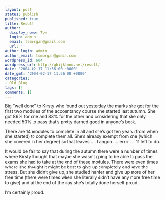 ```yaml
---
layout: post
status: publish
published: true
title: Result
author:
  display_name: Tom
  login: admin
  email: tsmorgan@gmail.com
  url: ''
author_login: admin
author_email: tsmorgan@gmail.com
wordpress_id: 604
wordpress_url: http://ghijklmno.net/result/
date: '2004-02-17 11:56:00 +0000'
date_gmt: '2004-02-17 11:56:00 +0000'
categories:
- Old Blog
tags: []
comments: []
---
```

<p>Big &#8220;well done&#8221; to Kirsty who found out yesterday the marks she got for the first two modules of the accountancy course she started last autumn. She got 86% for one and 83% for the other and considering that she only needed 50% to pass that&#8217;s pretty darned good in anyone&#8217;s book.</p>

<p>There are 14 modules to complete in all and she&#8217;s got ten years (from when she started) to complete them all. She&#8217;s already exempt from one (which she covered in her degree) so that leaves .... hangon .... errrr .... 11 left to do.</p>

<p>It would be fair to say that during the autumn there were a number of times where Kirsty thought that maybe she wasn&#8217;t going to be able to pass the exams she had to take at the end of these modules. There were even times where she thought it might be best to give up completely and save the stress. But she didn&#8217;t give up, she studied harder and give up more of her free time (there were times when she literally didn&#8217;t have any more free time to give) and at the end of the day she&#8217;s totally done herself proud.</p>

<p>I&#8217;m certainly proud.</p>

